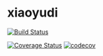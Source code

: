 # xiaoyudi 
[![Build Status](https://travis-ci.com/soloveshare/xiaoyudi.svg?branch=master)](https://travis-ci.com/soloveshare/xiaoyudi)

[![Coverage Status](https://coveralls.io/repos/github/soloveshare/xiaoyudi/badge.svg?branch=master)](https://coveralls.io/github/soloveshare/xiaoyudi?branch=master)
[![codecov](https://codecov.io/gh/soloveshare/xiaoyudi/branch/master/graph/badge.svg)](https://codecov.io/gh/soloveshare/xiaoyudi)


